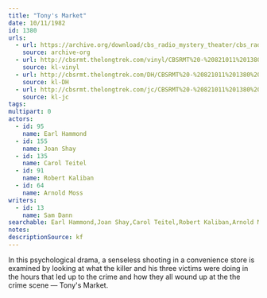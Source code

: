 ```yaml
---
title: "Tony's Market"
date: 10/11/1982
id: 1380
urls: 
  - url: https://archive.org/download/cbs_radio_mystery_theater/cbs_radio_mystery_theater-1351-1399.zip/cbs_radio_mystery_theater-1351-1399%2Fcbsrmt_1380_tonys_market.mp3
    source: archive-org
  - url: http://cbsrmt.thelongtrek.com/vinyl/CBSRMT%20-%20821011%201380%20Tony%27s%20Market_afrts.mp3
    source: kl-vinyl
  - url: http://cbsrmt.thelongtrek.com/DH/CBSRMT%20-%20821011%201380%20Tony%27s%20Market_dh.mp3
    source: kl-DH
  - url: http://cbsrmt.thelongtrek.com/jc/CBSRMT%20-%20821011%201380%20Tony%27s%20Market%20vbr%20jt_jc.mp3
    source: kl-jc
tags: 
multipart: 0
actors:  
  - id: 95
    name: Earl Hammond  
  - id: 155
    name: Joan Shay  
  - id: 135
    name: Carol Teitel  
  - id: 91
    name: Robert Kaliban  
  - id: 64
    name: Arnold Moss
writers:  
  - id: 13
    name: Sam Dann
searchable: Earl Hammond,Joan Shay,Carol Teitel,Robert Kaliban,Arnold Moss Sam Dann
notes: 
descriptionSource: kf
---
```

In this psychological drama, a senseless shooting in a convenience store is examined by looking at what the killer and his three victims were doing in the hours that led up to the crime and how they all wound up at the the crime scene — Tony's Market.